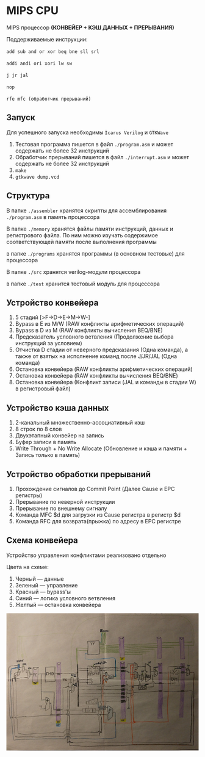 # MIPS CPU

MIPS процессор **(КОНВЕЙЕР + КЭШ ДАННЫХ + ПРЕРЫВАНИЯ)**

Поддерживаемые инструкции:

`add sub and or xor beq bne sll srl`

`addi andi ori xori lw sw`

`j jr jal`

`nop`

`rfe mfc (обработчик прерываний)`

## Запуск

Для успешного запуска необходимы `Icarus Verilog` и `GTKWave`

1. Тестовая программа пишется в файл `./program.asm` и может содержать не более 32 инструкций
2. Обработчик прерываний пишется в файл `./interrupt.asm` и может содержать не более 32 инструкций
3. `make`
4. `gtkwave dump.vcd`

## Структура

В папке `./assembler` хранятся скрипты для ассемблирования `./program.asm` в память процессора

В папке `./memory` хранятся файлы памяти инструкций, данных и регистрового файла. По ним можно изучать содержимое соответствующей памяти после выполнения программы

в папке `./programs` хранятся программы (в основном тестовые) для процессора

В папке `./src` хранятся verilog-модули процессора

в папке `./test` хранится тестовый модуль для процессора


## Устройство конвейера

1. 5 стадий [>F->D->E->M->W-]
2. Bypass в E из M/W (RAW конфликты арифметических операций)
3. Bypass в D из M (RAW конфликты вычисления BEQ/BNE)
4. Предсказатель условного ветвления (Продолжение выбора инструкций за условием)
5. Отчистка D стадии от неверного предсказания (Одна команда), а также от взятых на исполнение команд
после J/JR/JAL (Одна команда)
6. Остановка конвейера (RAW конфликты арифметических операций)
7. Остановка конвейера (RAW конфликты вычисления BEQ/BNE)
8. Остановка конвейера (Конфликт записи (JAL и команды в стадии W) в регистровый файл)

## Устройство кэша данных

1. 2-канальный множественно-ассоциативный кэш
2. 8 строк по 8 слов
3. Двухэтапный конвейер на запись
4. Буфер записи в память
5. Write Through + No Write Allocate (Обновление и кэша и памяти + Запись только в память)

## Устройство обработки прерываний

1. Прохождение сигналов до Commit Point (Далее Cause и EPC регистры)
2. Прерывание по неверной инструкции
3. Прерывание по внешнему сигналу
4. Команда MFC $d для загрузки из Cause регистра в регистр $d
5. Команда RFC для возврата(прыжка) по адресу в EPC регистре

## Схема конвейера

Устройство управления конфликтами реализовано отдельно

Цвета на схеме:
1. Черный — данные
2. Зеленый — управление
3. Красный — bypass'ы
4. Синий — логика условного ветвления
5. Желтый — остановка конвейера

![Scheme1](/__pics__/pipeline.jpg?raw=true)
